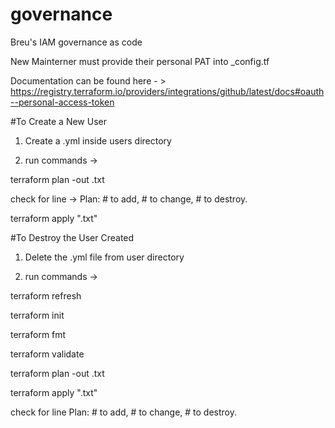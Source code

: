 # governance
Breu's IAM governance as code

New Mainterner must provide their personal PAT into _config.tf

Documentation can be found here - > https://registry.terraform.io/providers/integrations/github/latest/docs#oauth--personal-access-token

#To Create a New User

1. Create a <username>.yml inside users directory

2. run commands -> 

terraform plan -out <name>.txt 
  
check for line -> Plan: # to add, # to change, # to destroy.
  
terraform apply "<name>.txt"

#To Destroy the User Created

1. Delete the <name>.yml file from user directory

2. run commands ->
  
terraform refresh

terraform init

terraform fmt

terraform validate

terraform plan -out <name>.txt
  
terraform apply "<name>.txt"

check for line Plan: # to add, # to change, # to destroy.


